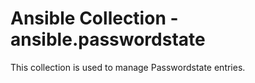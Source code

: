 # Ansible Collection - ansible.passwordstate

This collection is used to manage Passwordstate entries.